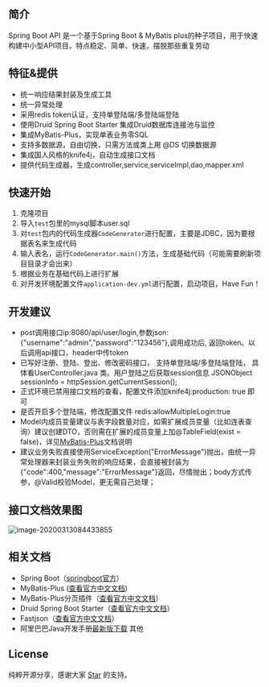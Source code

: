 ## 简介
Spring Boot API 是一个基于Spring Boot & MyBatis plus的种子项目，用于快速构建中小型API项目，特点稳定、简单、快速，摆脱那些重复劳动

## 特征&提供
- 统一响应结果封装及生成工具
- 统一异常处理
- 采用redis token认证，支持单登陆端/多登陆端登陆
- 使用Druid Spring Boot Starter 集成Druid数据库连接池与监控
- 集成MyBatis-Plus，实现单表业务零SQL
- 支持多数据源，自由切换，只需方法或类上用 @DS 切换数据源
- 集成国人风格的knife4j，自动生成接口文档
- 提供代码生成器，生成controller,service,serviceImpl,dao,mapper.xml

## 快速开始
1. 克隆项目
2. 导入```test```包里的mysql脚本user.sql
3. 对```test```包内的代码生成器```CodeGenerator```进行配置，主要是JDBC，因为要根据表名来生成代码
4. 输入表名，运行```CodeGenerator.main()```方法，生成基础代码（可能需要刷新项目目录才会出来）
5. 根据业务在基础代码上进行扩展
6. 对开发环境配置文件```application-dev.yml```进行配置，启动项目，Have Fun！

## 开发建议
- post调用接口ip:8080/api/user/login,参数json: {"username":"admin","password":"123456"},调用成功后, 返回token。以后调用api接口，header中传token
- 已写好注册、登陆、登出、修改密码接口， 支持单登陆端/多登陆端登陆， 具体看UserController.java 类。用户登陆之后获取session信息 JSONObject sessionInfo = httpSession.getCurrentSession();
- 正式环境已禁用接口文档的查看，配置文件添加knife4j:production: true 即可
- 是否开启多个登陆端，修改配置文件 redis:allowMultipleLogin:true 
- Model内成员变量建议与表字段数量对应，如需扩展成员变量（比如连表查询）建议创建DTO，否则需在扩展的成员变量上加@TableField(exist = false)，详见[MyBatis-Plus](https://mp.baomidou.com/guide/)文档说明
- 建议业务失败直接使用ServiceException("ErrorMessage")抛出，由统一异常处理器来封装业务失败的响应结果，会直接被封装为{"code":400,"message":"ErrorMessage"}返回，尽情抛出；body方式传参，@Valid校验Model，更无需自己处理；

## 接口文档效果图
![image-20200313084433855](http://tuchuang.aitangbao.com.cn/image-20200313084433855.png)

## 相关文档
- Spring Boot（[springboot官方](https://spring.io/projects/spring-boot/)）
- MyBatis-Plus ([查看官方中文文档](https://mp.baomidou.com/guide/))
- MyBatis-Plus分页插件（[查看官方中文文档](https://mp.baomidou.com/guide/page.html)）
- Druid Spring Boot Starter（[查看官方中文文档](https://github.com/alibaba/druid/tree/master/druid-spring-boot-starter/)）
- Fastjson（[查看官方中文文档](https://github.com/Alibaba/fastjson/wiki/%E9%A6%96%E9%A1%B5)）
- 阿里巴巴Java开发手册[最新版下载](https://github.com/alibaba/p3c)
其他

## License
纯粹开源分享，感谢大家 [Star](https://github.com/aitangbao/springboot-api) 的支持。

